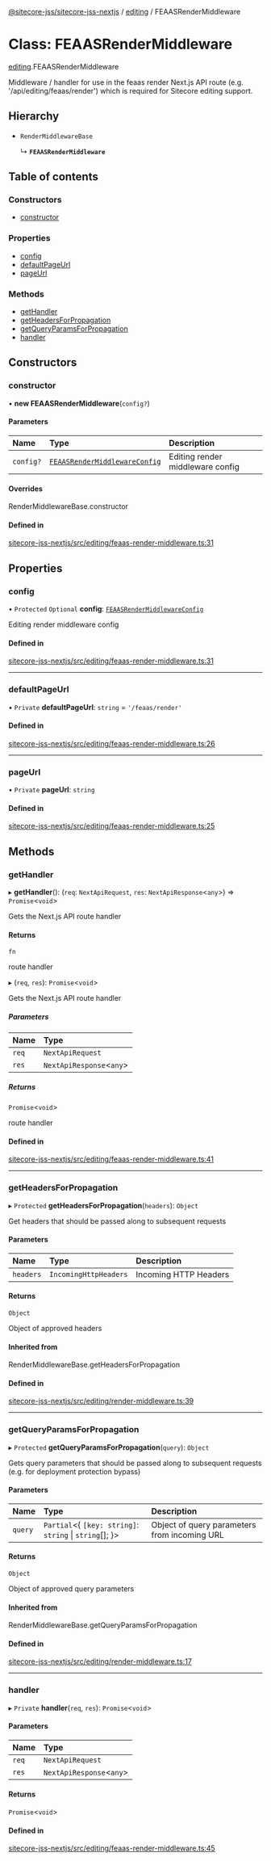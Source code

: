 [@sitecore-jss/sitecore-jss-nextjs](../README.md) / [editing](../modules/editing.md) / FEAASRenderMiddleware

# Class: FEAASRenderMiddleware

[editing](../modules/editing.md).FEAASRenderMiddleware

Middleware / handler for use in the feaas render Next.js API route (e.g. '/api/editing/feaas/render')
which is required for Sitecore editing support.

## Hierarchy

- `RenderMiddlewareBase`

  ↳ **`FEAASRenderMiddleware`**

## Table of contents

### Constructors

- [constructor](editing.FEAASRenderMiddleware.md#constructor)

### Properties

- [config](editing.FEAASRenderMiddleware.md#config)
- [defaultPageUrl](editing.FEAASRenderMiddleware.md#defaultpageurl)
- [pageUrl](editing.FEAASRenderMiddleware.md#pageurl)

### Methods

- [getHandler](editing.FEAASRenderMiddleware.md#gethandler)
- [getHeadersForPropagation](editing.FEAASRenderMiddleware.md#getheadersforpropagation)
- [getQueryParamsForPropagation](editing.FEAASRenderMiddleware.md#getqueryparamsforpropagation)
- [handler](editing.FEAASRenderMiddleware.md#handler)

## Constructors

### constructor

• **new FEAASRenderMiddleware**(`config?`)

#### Parameters

| Name | Type | Description |
| :------ | :------ | :------ |
| `config?` | [`FEAASRenderMiddlewareConfig`](../interfaces/editing.FEAASRenderMiddlewareConfig.md) | Editing render middleware config |

#### Overrides

RenderMiddlewareBase.constructor

#### Defined in

[sitecore-jss-nextjs/src/editing/feaas-render-middleware.ts:31](https://github.com/Sitecore/jss/blob/26e181f1e/packages/sitecore-jss-nextjs/src/editing/feaas-render-middleware.ts#L31)

## Properties

### config

• `Protected` `Optional` **config**: [`FEAASRenderMiddlewareConfig`](../interfaces/editing.FEAASRenderMiddlewareConfig.md)

Editing render middleware config

#### Defined in

[sitecore-jss-nextjs/src/editing/feaas-render-middleware.ts:31](https://github.com/Sitecore/jss/blob/26e181f1e/packages/sitecore-jss-nextjs/src/editing/feaas-render-middleware.ts#L31)

___

### defaultPageUrl

• `Private` **defaultPageUrl**: `string` = `'/feaas/render'`

#### Defined in

[sitecore-jss-nextjs/src/editing/feaas-render-middleware.ts:26](https://github.com/Sitecore/jss/blob/26e181f1e/packages/sitecore-jss-nextjs/src/editing/feaas-render-middleware.ts#L26)

___

### pageUrl

• `Private` **pageUrl**: `string`

#### Defined in

[sitecore-jss-nextjs/src/editing/feaas-render-middleware.ts:25](https://github.com/Sitecore/jss/blob/26e181f1e/packages/sitecore-jss-nextjs/src/editing/feaas-render-middleware.ts#L25)

## Methods

### getHandler

▸ **getHandler**(): (`req`: `NextApiRequest`, `res`: `NextApiResponse`\<`any`\>) => `Promise`\<`void`\>

Gets the Next.js API route handler

#### Returns

`fn`

route handler

▸ (`req`, `res`): `Promise`\<`void`\>

Gets the Next.js API route handler

##### Parameters

| Name | Type |
| :------ | :------ |
| `req` | `NextApiRequest` |
| `res` | `NextApiResponse`\<`any`\> |

##### Returns

`Promise`\<`void`\>

route handler

#### Defined in

[sitecore-jss-nextjs/src/editing/feaas-render-middleware.ts:41](https://github.com/Sitecore/jss/blob/26e181f1e/packages/sitecore-jss-nextjs/src/editing/feaas-render-middleware.ts#L41)

___

### getHeadersForPropagation

▸ `Protected` **getHeadersForPropagation**(`headers`): `Object`

Get headers that should be passed along to subsequent requests

#### Parameters

| Name | Type | Description |
| :------ | :------ | :------ |
| `headers` | `IncomingHttpHeaders` | Incoming HTTP Headers |

#### Returns

`Object`

Object of approved headers

#### Inherited from

RenderMiddlewareBase.getHeadersForPropagation

#### Defined in

[sitecore-jss-nextjs/src/editing/render-middleware.ts:39](https://github.com/Sitecore/jss/blob/26e181f1e/packages/sitecore-jss-nextjs/src/editing/render-middleware.ts#L39)

___

### getQueryParamsForPropagation

▸ `Protected` **getQueryParamsForPropagation**(`query`): `Object`

Gets query parameters that should be passed along to subsequent requests (e.g. for deployment protection bypass)

#### Parameters

| Name | Type | Description |
| :------ | :------ | :------ |
| `query` | `Partial`\<\{ `[key: string]`: `string` \| `string`[];  }\> | Object of query parameters from incoming URL |

#### Returns

`Object`

Object of approved query parameters

#### Inherited from

RenderMiddlewareBase.getQueryParamsForPropagation

#### Defined in

[sitecore-jss-nextjs/src/editing/render-middleware.ts:17](https://github.com/Sitecore/jss/blob/26e181f1e/packages/sitecore-jss-nextjs/src/editing/render-middleware.ts#L17)

___

### handler

▸ `Private` **handler**(`req`, `res`): `Promise`\<`void`\>

#### Parameters

| Name | Type |
| :------ | :------ |
| `req` | `NextApiRequest` |
| `res` | `NextApiResponse`\<`any`\> |

#### Returns

`Promise`\<`void`\>

#### Defined in

[sitecore-jss-nextjs/src/editing/feaas-render-middleware.ts:45](https://github.com/Sitecore/jss/blob/26e181f1e/packages/sitecore-jss-nextjs/src/editing/feaas-render-middleware.ts#L45)
